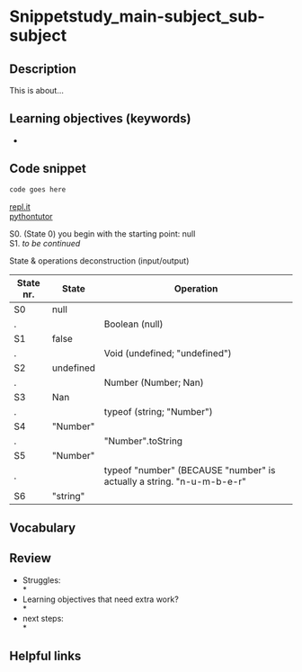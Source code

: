 # Snippetstudy_main-subject_sub-subject
<!---
- Identify a concept or skill you sort of understand, but would like to master. gradually develop the clearest snippet to communicate this principle
- Construct (or find) a simple example that isolates this skill or concept.
- Software tools to visualize code behavior
- Break down the snippet:
  - Is there anything you're not familiar with that isn't your target concept?
  - Do the variables names help understand the code?
  - Are there any logs or asserts that might help?
  - Avoid Comments, let the code's behavior speak for itself.
  - Does it fit well with the chosen study environment?
- Use paper & pencil to sketch code behavior
- Describe & predict code behavior
- Understand the same code from different perspectives
- Select the right visualization tools for your use case
--->

## Description
This is about...


## Learning objectives (keywords)
* 

## Code snippet
```js
code goes here
```
[repl.it]()  
[pythontutor]()  

S0. (State 0) you begin with the starting point: null   
S1. _to be continued_
   
State & operations deconstruction (input/output)
   
State nr. | State | Operation
------------|------------ | -------------
S0  | null |  
 . |  | Boolean (null)
S1 | false | 
. | | Void (undefined; "undefined")
S2 | undefined | 
. |  | Number (Number; Nan)
S3 | Nan | 
. |  | typeof (string; "Number")
S4 | "Number" | 
. | | "Number".toString
S5| "Number" | 
. | | typeof "number" (BECAUSE "number" is actually a string. "n-u-m-b-e-r"
S6 | "string" | 
## Vocabulary
   
## Review
* Struggles:   
  *   
* Learning objectives that need extra work?   
  *
* next steps:   
  * 
   
## Helpful links

